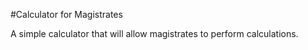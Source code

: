 #Calculator for Magistrates


A simple calculator that will allow magistrates to perform calculations.
